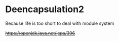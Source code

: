 # Deencapsulation2

Because life is too short to deal with module system

~~https://openjdk.java.net/jeps/396~~
